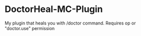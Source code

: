 # DoctorHeal-MC-Plugin
My plugin that heals you with /doctor command. Requires op or "doctor.use" permission
